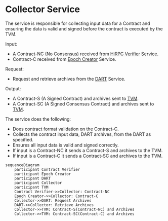 # Collector Service

The service is responsible for collecting input data for a Contract and ensuring the data is valid and signed before the contract is executed by the TVM.

Input:
  - A Contract-NC (No Consensus) received from [HiRPC Verifier](/tech/architecture/HiRPCVerifier.md) Service.
  - Contract-C received from [Epoch Creator](/tech/architecture/EpochCreator.md) Service.

Request:
  - Request and retrieve archives from the [DART](/tech/architecture/DART.md) Service.

Output:
  - A Contract-S (A Signed Contract) and archives sent to [TVM](/tech/architecture/TVM.md). 
  - A Contract-SC (A Signed Consensus Contract) and archives sent to [TVM](/tech/architecture/TVM.md). 

 The service does the following:

  - Does contract format validation on the Contract-C.
  - Collects the contract input data, DART archives, from the DART as specified.
  - Ensures all input data is valid and signed correctly.
  - If input is a Contract-NC it sends a Contract-S and archives to the TVM.
  - If input is a Contract-C it sends a Contract-SC and archives to the TVM.


```mermaid
sequenceDiagram
    participant Contract Verifier 
    participant Epoch Creator
    participant DART 
    participant Collector
    participant TVM 
    Contract Verifier->>Collector: Contract-NC 
    Epoch Creator->>Collector: Contract-C
    Collector->>DART: Request Archives
    DART->>Collector: Retrieve Archives
    Collector->>TVM: Contract-S(Contract-NC) and Archives
    Collector->>TVM: Contract-SC(Contract-C) and Archives

```
